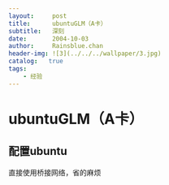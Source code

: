 ```yaml
---
layout:     post
title:      ubuntuGLM（A卡）
subtitle:   深刻
date:       2004-10-03
author:     Rainsblue.chan
header-img: ![3](../../../wallpaper/3.jpg)
catalog:   true
tags:
    - 经验
---
```


# ubuntuGLM（A卡）

## 配置ubuntu

直接使用桥接网络，省的麻烦

